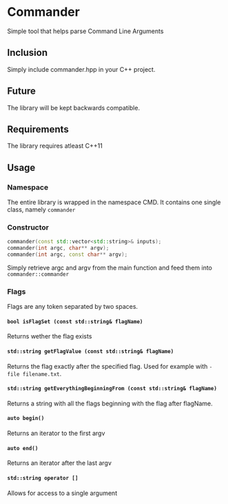 # Commander
Simple tool that helps parse Command Line Arguments

## Inclusion
Simply include commander.hpp in your C++ project. 

## Future
The library will be kept backwards compatible. 

## Requirements
The library requires atleast C++11

## Usage
### Namespace
The entire library is wrapped in the namespace CMD.
It contains one single class, namely `commander`

### Constructor
```C++
commander(const std::vector<std::string>& inputs);
commander(int argc, char** argv);
commander(int argc, const char** argv);
```
Simply retrieve argc and argv from the main function and feed them into `commander::commander`

### Flags 
Flags are any token separated by two spaces. 

#### `bool isFlagSet (const std::string& flagName)`
Returns wether the flag exists

#### `std::string getFlagValue (const std::string& flagName)`
Returns the flag exactly after the specified flag. Used for example with `-file filename.txt`.

#### `std::string getEverythingBeginningFrom (const std::string& flagName)`
Returns a string with all the flags beginning with the flag after flagName.

#### `auto begin()`
Returns an iterator to the first argv

#### `auto end()`
Returns an iterator after the last argv

#### `std::string operator []` 
Allows for access to a single argument
